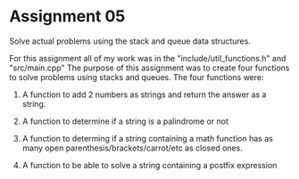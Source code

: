 # Assignment 05
Solve actual problems using the stack and queue data structures.

For this assignment all of my work was in the "include/util_functions.h" and "src/main.cpp" The purpose of this assignment was to create four functions to solve problems using stacks and queues. The four functions were:

1) A function to add 2 numbers as strings and return the answer as a string.

2) A function to determine if a string is a palindrome or not

3) A function to determing if a string containing a math function has as many open parenthesis/brackets/carrot/etc as closed ones.

4) A function to be able to solve a string containing a postfix expression
